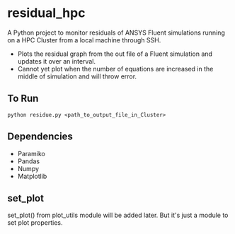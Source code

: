 # residual_hpc
A Python project to monitor residuals of ANSYS Fluent simulations running on a HPC Cluster from a local machine through SSH.

- Plots the residual graph from the out file of a Fluent simulation and updates it over an interval.
- Cannot yet plot when the number of equations are increased in the middle of simulation and will throw error.

## To Run
```
python residue.py <path_to_output_file_in_Cluster>
```

## Dependencies
- Paramiko
- Pandas
- Numpy
- Matplotlib

## set_plot
set_plot() from plot_utils module will be added later. But it's just a module to set plot properties.
